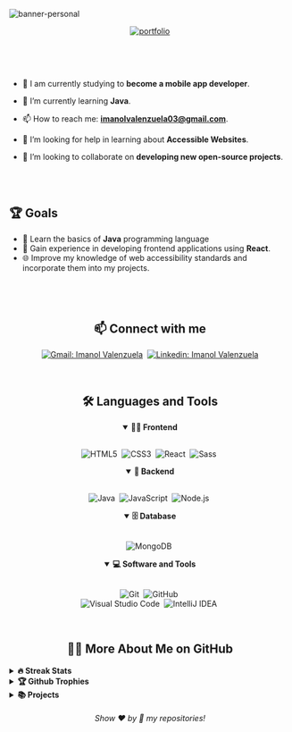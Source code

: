 ![banner-personal](https://user-images.githubusercontent.com/104401181/229885299-4f9697de-1f9a-4f48-92d3-212edf3f883c.png)

<div align = "center">
    
[![portfolio](https://img.shields.io/badge/my_portfolio-000?style=for-the-badge&logo=ko-fi&logoColor=white&link=https://imanolvalenzuela.netlify.app/)](https://imanolvalenzuela.netlify.app/)
  
</div>




##

<br>

<br>



- 🔭 I am currently studying to **become a mobile app developer**.

- 🌱 I’m currently learning **Java**.

- 📫 How to reach me: **imanolvalenzuela03@gmail.com**.

- 🤝 I’m looking for help in learning about **Accessible Websites**.

- 👯 I’m looking to collaborate on **developing new open-source projects**.


<br>
<br>

## 🏆 Goals

- 📖 Learn the basics of **Java** programming language
- 🚀 Gain experience in developing frontend applications using **React**.
- 🌐 Improve my knowledge of web accessibility standards and incorporate them into my projects.


#

<br>

<h2 align="center">📫 Connect with me</h2>

<div align = "center">
    
[![Gmail: Imanol Valenzuela](https://img.shields.io/badge/-gmail-red?style=for-the-badge&logo=Gmail&logoColor=white&link=mailto:imanolvalenzuela03@gmail.com)](mailto:imanolvalenzuela03@gmail.com)&nbsp;
[![Linkedin: Imanol Valenzuela](https://img.shields.io/badge/-linkedin-blue?style=for-the-badge&logo=Linkedin&logoColor=white&link=https://www.linkedin.com/in/imanol-valenzuela-eguez/)](https://www.linkedin.com/in/imanol-valenzuela-eguez/)
  
</div>

<br>



<div align = "center">

<h2 align="center">🛠️ Languages and Tools</h2>

<details open>
<summary><b>🏄‍♂️ Frontend</b></summary>
<br>
  
![HTML5](https://img.shields.io/badge/-HTML5-E34F26?style=for-the-badge&logo=html5&logoColor=white)&nbsp;
![CSS3](https://img.shields.io/badge/-CSS3-1572B6?style=for-the-badge&logo=css3)&nbsp;
![React](https://img.shields.io/badge/-React-%23404d59?style=for-the-badge&logo=react)&nbsp;
![Sass](https://img.shields.io/badge/-Sass-CC6699?style=for-the-badge&logo=sass&logoColor=white)&nbsp;
</details>

<details open>
<summary><b>🧰 Backend</b></summary>
<br>

![Java](https://img.shields.io/badge/java-%23ED8B00.svg?style=for-the-badge&logo=java&logoColor=white)&nbsp;
![JavaScript](https://img.shields.io/badge/Javascript-F7DF1E.svg?style=for-the-badge&logo=javascript&logoColor=black)&nbsp;
![Node.js](https://img.shields.io/badge/node.js-339933.svg?style=for-the-badge&logo=nodedotjs&logoColor=white)&nbsp;
</details>

<details open>
<summary><b>🗄️ Database</b></summary>
<br>

![MongoDB](https://img.shields.io/badge/-MongoDB-47A248?style=for-the-badge&logo=mongodb&logoColor=white)&nbsp;
</details>

<details open>
<summary><b>💻 Software and Tools</b></summary>
<br>

![Git](https://img.shields.io/badge/-Git-F05032?style=for-the-badge&logo=git&logoColor=white)&nbsp;
![GitHub](https://img.shields.io/badge/-GitHub-181717?style=for-the-badge&logo=github)&nbsp;
<br>
![Visual Studio Code](https://img.shields.io/badge/-VSCODE-007ACC?style=for-the-badge&&logo=visual-studio-code&logoColor=white)&nbsp;
![IntelliJ IDEA](https://img.shields.io/badge/IntelliJIDEA-000000.svg?style=for-the-badge&logo=intellij-idea&logoColor=white)&nbsp;
</details>

</div>


<br>

<h2 align="center">👨‍💻 More About Me on GitHub</h2>


<details>
<summary><b>🔥 Streak Stats</b></summary>
<br>
<p align="center">
<img src="http://github-readme-streak-stats.herokuapp.com?user=ImaaValenzuela&theme=radical&hide_border=true" alt="ImaaValenzuela" width="390"/>
</p>
</details>

<details>
<summary><b>🏆 Github Trophies</b></summary>
<br>
<p align="center">
<img src="https://github-profile-trophy.vercel.app/?username=ImaaValenzuela&theme=discord" alt="ImaaValenzuela" />
</p>
</details>

<details>
<summary><b>📚 Projects</b></summary>
<br>
<p align="left">
    <div>
        <a href="sanji.tech" target="_blank" text-decoration="none"><h3> Sanji Tech </h3> </a>
        <a href="sanji.tech" target="_blank" text-decoration="none"><img src="https://imanolvalenzuela.netlify.app/assets/img/portfolio/sanji.jpg"/></a>
    </div>
</p>
</details>

  
  
<h6 align="center">Show ❤️ by 🌟 my repositories!</h6>
